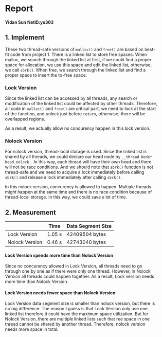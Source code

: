 # Report 

#### Yidan Sun  NetID:ys303



## 1. Implement

These two thread-safe versions of `malloc()` and `free()` are based on best-fit code from project 1. There is a linked list to store free spaces. When malloc, we search through the linked list at first, if we could find a proper space for allocation, we use this space and edit the linked list, otherwise, we call `sbrk()`. When free, we search through the linked list and find a proper space to insert the to-free space.

### Lock Version

Since the linked list can be accessed by all threads, any search or modification of the linked list could be affected by other threads. Therefore, all code in `malloc()` and `free()` are critical part, we need to lock at the start of the function, and unlock just before `return`, otherwise, there will be overlapped regions.

As a result, we actually allow no concurency happen in this lock version.

### Nolock Version

For nolock version, thread-local storage is used. Since the linked list is shared by all threads, we could declare our head node by `__thread Node* head_nolock_`. In this way, each thread will have their own head and there will not be race conditions. And we should note that `sbrk()` function is not thread-safe and we need to acquire a lock immediately before calling `sbrk()` and release a lock immediately after calling `sbrk()`.

In this nolock version, concurency is allowed to happen. Multiple threads might happen at the same time and there is no race condition because of thread-local storage. In this way, we could save a lot of time.



## 2. Measurement

|                | Time   | Data Segment Size |
| -------------- | ------ | ----------------- |
| Lock Version   | 1.05 s | 42409504 bytes    |
| Nolock Version | 0.46 s | 42743040 bytes    |

#### Lock Version spends more time than Nolock Version

Since no concurency allowed in Lock Version, all threads need to go through one by one as if there were only one thread. However, in Nolock Version all threads could happen together. As a result, Lock version needs more time than Nolock Version.

#### Lock Version needs fewer space than Nolock Version

Lock Version data segment size is smaller than nolock version, but there is no big difference. The reason I guess is that Lock Version only use one linked list therefore it could have the maximum space utilization. But for Nolock Version, there are multiple linked lists such that ree space in one thread cannot be shared by another thread. Therefore, nolock version needs more space in total.


